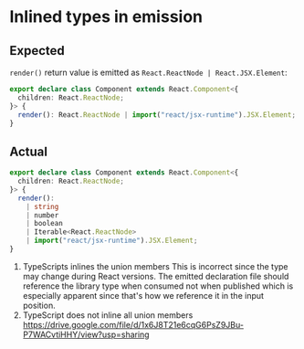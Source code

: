 # Inlined types in emission

## Expected

`render()` return value is emitted as `React.ReactNode | React.JSX.Element`:

```ts
export declare class Component extends React.Component<{
  children: React.ReactNode;
}> {
  render(): React.ReactNode | import("react/jsx-runtime").JSX.Element;
}
```

## Actual

```ts
export declare class Component extends React.Component<{
  children: React.ReactNode;
}> {
  render():
    | string
    | number
    | boolean
    | Iterable<React.ReactNode>
    | import("react/jsx-runtime").JSX.Element;
}
```

1. TypeScripts inlines the union members
   This is incorrect since the type may change during React versions. The emitted declaration file should reference the library type when consumed not when published which is especially apparent since that's how we reference it in the input position.
2. TypeScript does not inline all union members
   https://drive.google.com/file/d/1x6J8T21e6cqG6PsZ9JBu-P7WACvtiHHY/view?usp=sharing
